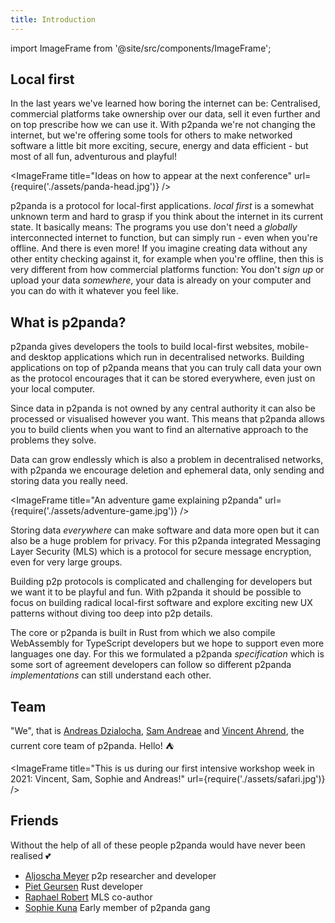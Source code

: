 ```yaml
---
title: Introduction
---
```


import ImageFrame from '@site/src/components/ImageFrame';

## Local first

In the last years we've learned how boring the internet can be: Centralised, commercial platforms take ownership over our data, sell it even further and on top prescribe how we can use it. With p2panda we're not changing the internet, but we're offering some tools for others to make networked software a little bit more exciting, secure, energy and data efficient - but most of all fun, adventurous and playful!

<ImageFrame
  title="Ideas on how to appear at the next conference"
  url={require('./assets/panda-head.jpg')}
/>

p2panda is a protocol for local-first applications. _local first_ is a somewhat unknown term and hard to grasp if you think about the internet in its current state. It basically means: The programs you use don't need a _globally_ interconnected internet to function, but can simply run - even when you're offline. And there is even more! If you imagine creating data without any other entity checking against it, for example when you're offline, then this is very different from how commercial platforms function: You don't _sign up_ or upload your data _somewhere_, your data is already on your computer and you can do with it whatever you feel like.

## What is p2panda?

p2panda gives developers the tools to build local-first websites, mobile- and desktop applications which run in decentralised networks. Building applications on top of p2panda means that you can truly call data your own as the protocol encourages that it can be stored everywhere, even just on your local computer.

Since data in p2panda is not owned by any central authority it can also be processed or visualised however you want. This means that p2panda allows you to build clients when you want to find an alternative approach to the problems they solve.

Data can grow endlessly which is also a problem in decentralised networks, with p2panda we encourage deletion and ephemeral data, only sending and storing data you really need.

<ImageFrame
  title="An adventure game explaining p2panda"
  url={require('./assets/adventure-game.jpg')}
/>

Storing data _everywhere_ can make software and data more open but it can also be a huge problem for privacy. For this p2panda integrated Messaging Layer Security (MLS) which is a protocol for secure message encryption, even for very large groups.

Building p2p protocols is complicated and challenging for developers but we want it to be playful and fun. With p2panda it should be possible to focus on building radical local-first software and explore exciting new UX patterns without diving too deep into p2p details.

The core or p2panda is built in Rust from which we also compile WebAssembly for TypeScript developers but we hope to support even more languages one day. For this we formulated a p2panda _specification_ which is some sort of agreement developers can follow so different p2panda _implementations_ can still understand each other.

## Team

"We", that is [Andreas Dzialocha](https://adz.garden), [Sam Andreae](https://samandreae.com/) and [Vincent Ahrend](https://www.vincentahrend.com), the current core team of p2panda. Hello! ⛺

<ImageFrame
  title="This is us during our first intensive workshop week in 2021: Vincent, Sam, Sophie and Andreas!"
  url={require('./assets/safari.jpg')}
/>

## Friends

Without the help of all of these people p2panda would have never been realised 💕

* [Aljoscha Meyer](https://aljoscha-meyer.de) p2p researcher and developer
* [Piet Geursen](https://github.com/pietgeursen/bamboo-rs) Rust developer
* [Raphael Robert](https://twitter.com/raphaelrobert) MLS co-author
* [Sophie Kuna](https://github.com/sophiiistika) Early member of p2panda gang
